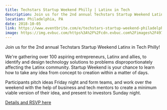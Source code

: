 ```yaml
---
title: Techstars Startup Weekend Philly | Latinx in Tech
description: Join us for the 2nd annual Techstars Startup Weekend Latinx in Tech Philly!
location: Philadelphia, PA
date: 2018-10-05
link: https://www.eventbrite.com/e/techstars-startup-weekend-philadelphia-latinx-in-tech-tickets-49821036060
image: https://img.evbuc.com/https%3A%2F%2Fcdn.evbuc.com%2Fimages%2F49772927%2F1954445013%2F1%2Foriginal.jpg?w=800&auto=compress&rect=0%2C0%2C2160%2C1080&s=cad10c6810b7d69dee2e50f36a70ad86
---
```


Join us for the 2nd annual Techstars Startup Weekend Latinx in Tech Philly!

We're gathering over 100 aspiring entrepreneurs, Latinx and allies, to identify and design technology solutions to problems disproportionately affecting the Latinx community. Startup Weekend is your chance to learn how to take any idea from concept to creation within a matter of days.

Participants pitch ideas Friday night and form teams, and work over the weekend with the help of business and tech mentors to create a minimum viable version of their idea, and present to investors Sunday night.

[Details and RSVP here](https://www.eventbrite.com/e/techstars-startup-weekend-philadelphia-latinx-in-tech-tickets-49821036060)
